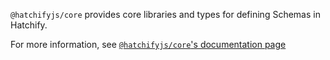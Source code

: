 `@hatchifyjs/core` provides core libraries and types for defining Schemas in Hatchify.

For more information, see [`@hatchifyjs/core`'s documentation page](https://github.com/bitovi/hatchify/blob/main/docs/core/README.md)